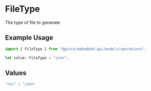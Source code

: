# FileType

The type of file to generate

## Example Usage

```typescript
import { FileType } from "@gusto/embedded-api/models/operations";

let value: FileType = "json";
```

## Values

```typescript
"csv" | "json"
```